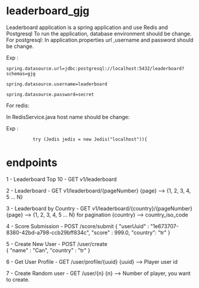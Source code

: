 # leaderboard_gjg

Leaderboard application is a spring application and use Redis and Postgresql
To run the application, database environment should be change.
For postgresql:
  In application.properties url ,username and password should be change.
  
  Exp : 
  
    spring.datasource.url=jdbc:postgresql://localhost:5432/leaderboard?schemas=gjg

    spring.datasource.username=leaderboard

    spring.datasource.password=secret
    
For redis:

  In RedisService.java host name should be change:
  
  Exp : 
    
              try (Jedis jedis = new Jedis("localhost")){


# endpoints

1  -  Leaderboard Top 10     - GET v1/leaderboard

2 -   Leaderboard            - GET v1/leaderboard/{pageNumber}
        {page} --> {1, 2, 3, 4, 5 ... N} 
        
3 -   Leaderboard by Country - GET v1/leaderboard/{country}/{pageNumber}
        {page} --> {1, 2, 3, 4, 5 ... N} for pagination
        {country} --> country_iso_code
        
4 - Score Submission     - POST /score/submit 
      { "userUuid" : "1e673707-8380-42bd-a798-ccb29bff834c", "score" : 999.0, "country": "tr" }
      
5 - Create New User      - POST /user/create    
      { "name" : "Can", "country" : "tr" }

6 - Get User Profile - GET /user/profile/{uuid}
      {uuid} --> Player user id

7 - Create Random user - GET /user/{n}
      {n} --> Number of player, you want to create.
